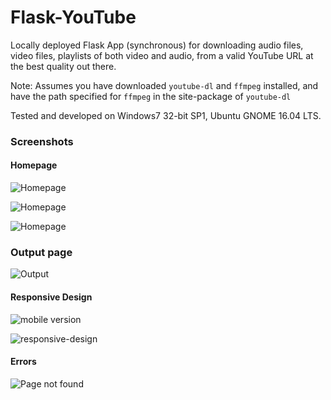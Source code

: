 # Flask-YouTube

Locally deployed Flask App (synchronous)  for downloading audio files, video files, playlists of both video and audio, from a valid YouTube URL at the best quality out there.

Note: Assumes you have downloaded `youtube-dl` and `ffmpeg` installed, and have the path specified for `ffmpeg` in the site-package of `youtube-dl`

Tested and developed on Windows7 32-bit SP1, Ubuntu GNOME 16.04 LTS.

### Screenshots

#### Homepage
![Homepage](/../master/Screenshots/Flask-YouTube-homepage-master.png?raw=true "homepage")

![Homepage](/../master/Flask-YouTube-Materialize&Ubuntu/homepage-ubuntu_materialize.png?raw=true "homepage")

![Homepage](/../master/Screenshots/Flask-YouTube-homepage.png?raw=true "homepage")

### Output page

![Output](/../master/Screenshots/output.JPG?raw=true "file-downloads")


#### Responsive Design
![mobile version](/../master/Screenshots/mobile.JPG?raw=true "homepage")

![responsive-design](/../master/Screenshots/responsive-design.JPG?raw=true "homepage")


#### Errors
![Page not found](/../master/Screenshots/error-jinja-templates.JPG?raw=true "homepage")
